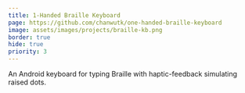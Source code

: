 ```yaml
---
title: 1-Handed Braille Keyboard
page: https://github.com/chanwutk/one-handed-braille-keyboard
image: assets/images/projects/braille-kb.png
border: true
hide: true
priority: 3
---
```

An Android keyboard for typing Braille with haptic-feedback simulating raised dots.